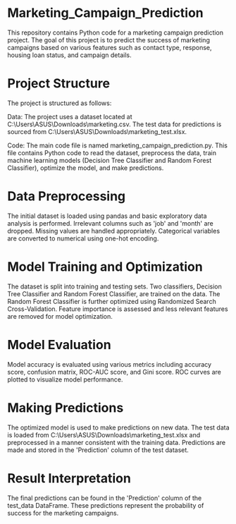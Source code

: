 # Marketing_Campaign_Prediction
This repository contains Python code for a marketing campaign prediction project. The goal of this project is to predict the success of marketing campaigns based on various features such as contact type, response, housing loan status, and campaign details.
# Project Structure
The project is structured as follows:

Data: The project uses a dataset located at C:\Users\ASUS\Downloads\marketing.csv. The test data for predictions is sourced from C:\Users\ASUS\Downloads\marketing_test.xlsx.

Code: The main code file is named marketing_campaign_prediction.py. This file contains Python code to read the dataset, preprocess the data, train machine learning models (Decision Tree Classifier and Random Forest Classifier), optimize the model, and make predictions.
# Data Preprocessing
The initial dataset is loaded using pandas and basic exploratory data analysis is performed.
Irrelevant columns such as 'job' and 'month' are dropped.
Missing values are handled appropriately.
Categorical variables are converted to numerical using one-hot encoding.
# Model Training and Optimization
The dataset is split into training and testing sets.
Two classifiers, Decision Tree Classifier and Random Forest Classifier, are trained on the data.
The Random Forest Classifier is further optimized using Randomized Search Cross-Validation.
Feature importance is assessed and less relevant features are removed for model optimization.

# Model Evaluation
Model accuracy is evaluated using various metrics including accuracy score, confusion matrix, ROC-AUC score, and Gini score.
ROC curves are plotted to visualize model performance.
# Making Predictions
The optimized model is used to make predictions on new data.
The test data is loaded from C:\Users\ASUS\Downloads\marketing_test.xlsx and preprocessed in a manner consistent with the training data.
Predictions are made and stored in the 'Prediction' column of the test dataset.

# Result Interpretation
The final predictions can be found in the 'Prediction' column of the test_data DataFrame. These predictions represent the probability of success for the marketing campaigns.
